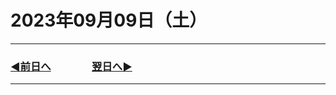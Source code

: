 # 2023年09月09日（土）

---

### [◀️前日へ](https://github.com/yuasys/chatty-journal/blob/main/2023/09/2023-09-08.md)&emsp;&emsp;&emsp;&emsp;[翌日へ▶️](https://github.com/yuasys/chatty-journal/blob/main/2023/09/2023-09-10.md)

---

